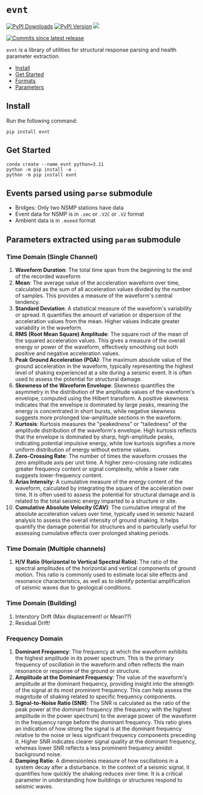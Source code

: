 # `evnt`

[![PyPI Downloads][pypi-v-image]][pypi-v-link]
[![PyPI Version][pypi-d-image]][pypi-d-link]
![][cov-img]
<!-- ![Build][build-img] -->
[![Commits since latest release][gh-image]][gh-link]

`evnt` is a library of utilities for structural response parsing and health parameter extraction.

- [Install](#install)
- [Get Started](#get-started)
- [Formats](#events-parsed-using-parse-submodule)
- [Parameters](#parameters-extracted-using-param-submodule)


## Install

Run the following command:

```shell
pip install evnt
```

## Get Started

```shell
conda create --name evnt python=3.11
python -m pip install -e .
python -m pip install evnt
```

## Events parsed using `parse` submodule
- Bridges: Only two NSMP stations have data
- Event data for NSMP is in `.smc` or `.V2C` or `.V2` format
- Ambient data is in `.mseed` format

<!-- | Format          | Read      | Write   |  Reference              |
|-----------------|-----------|---------|-------------------------|
|`[evnt.]json` | &#9745;   | &#9745; | [schema][record-schema] |
|`csmip`          | &#9744;   | &#9744; |                         |
|`csmip.v2`       | &#9745;   | &#9744; | [CSMIP][CSMIP]          |
|`eqsig`          | &#9745;   | &#9745; | [eqsig][EQSIG]          |
|`PEER.NGA`       | &#9745;   | &#9744; |                         |
|`plain.tsv`      | &#9744;   | &#9744; |                         |
|`opensees`       | &#9744;   | &#9745; |                         |
|`plain.csv`      | &#9744;   | &#9744; |                         |
|`mdof`           | &#9744;   | &#9744; |                         |
| SimCenter.Event | &#9744;   | &#9744; |                         | -->


## Parameters extracted using `param` submodule

### Time Domain (Single Channel)
1. __Waveform Duration__: The total time span from the beginning to the end of the recorded waveform
1. __Mean__: The average value of the acceleration waveform over time, calculated as the sum of all acceleration values divided by the number of samples. This provides a measure of the waveform's central tendency.
1. __Standard Deviation__: A statistical measure of the waveform's variability or spread. It quantifies the amount of variation or dispersion of the acceleration values from the mean. Higher values indicate greater variability in the waveform.
1. __RMS (Root Mean Square) Amplitude__: The square root of the mean of the squared acceleration values. This gives a measure of the overall energy or power of the waveform, effectively smoothing out both positive and negative acceleration values.
1. __Peak Ground Acceleration (PGA)__: The maximum absolute value of the ground acceleration in the waveform, typically representing the highest level of shaking experienced at a site during a seismic event. It is often used to assess the potential for structural damage.
1. __Skewness of the Waveform Envelope__: Skewness quantifies the asymmetry in the distribution of the amplitude values of the waveform's envelope, computed using the Hilbert transform. A positive skewness indicates that the envelope is dominated by large peaks, meaning the energy is concentrated in short bursts, while negative skewness suggests more prolonged low-amplitude sections in the waveform.
1. __Kurtosis__: Kurtosis measures the "peakedness" or "tailedness" of the amplitude distribution of the waveform's envelope. High kurtosis reflects that the envelope is dominated by sharp, high-amplitude peaks, indicating potential impulsive energy, while low kurtosis signifies a more uniform distribution of energy without extreme values.
1. __Zero-Crossing Rate__: The number of times the waveform crosses the zero amplitude axis per unit time. A higher zero-crossing rate indicates greater frequency content or signal complexity, while a lower rate suggests lower-frequency content.
1. __Arias Intensity__: A cumulative measure of the energy content of the waveform, calculated by integrating the square of the acceleration over time. It is often used to assess the potential for structural damage and is related to the total seismic energy imparted to a structure or site.
1. __Cumulative Absolute Velocity (CAV)__: The cumulative integral of the absolute acceleration values over time, typically used in seismic hazard analysis to assess the overall intensity of ground shaking. It helps quantify the damage potential for structures and is particularly useful for assessing cumulative effects over prolonged shaking periods.

### Time Domain (Multiple channels)
1. __H/V Ratio (Horizontal to Vertical Spectral Ratio)__: The ratio of the spectral amplitudes of the horizontal and vertical components of ground motion. This ratio is commonly used to estimate local site effects and resonance characteristics, as well as to identify potential amplification of seismic waves due to geological conditions.

### Time Domain (Building)
1. Interstory Drift (Max displacement! or Mean??)
1. Residual Drift!

### Frequency Domain
1. __Dominant Frequency__: The frequency at which the waveform exhibits the highest amplitude in its power spectrum. This is the primary frequency of oscillation in the waveform and often reflects the main resonance or response of the ground or structure.
1. __Amplitude at the Dominant Frequency__: The value of the waveform's amplitude at the dominant frequency, providing insight into the strength of the signal at its most prominent frequency. This can help assess the magnitude of shaking related to specific frequency components.
1. __Signal-to-Noise Ratio (SNR)__: The SNR is calculated as the ratio of the peak power at the dominant frequency (the frequency with the highest amplitude in the power spectrum) to the average power of the waveform in the frequency range before the dominant frequency. This ratio gives an indication of how strong the signal is at the dominant frequency relative to the noise or less significant frequency components preceding it. Higher SNR indicates clearer signal quality at the dominant frequency, whereas lower SNR reflects a less prominent frequency amidst background noise.
1. __Damping Ratio__: A dimensionless measure of how oscillations in a system decay after a disturbance. In the context of a seismic signal, it quantifies how quickly the shaking reduces over time. It is a critical parameter in understanding how buildings or structures respond to seismic waves.

<!-- Reference links -->
[EQSIG]: https://github.com/eng-tools/eqsig
[CSMIP]: https://www.conservation.ca.gov/cgs/Documents/Program-SMIP/Reports/Other/OSMS_85-03.pdf
[record-schema]: https://raw.githubusercontent.com/claudioperez/evnt/master/etc/schemas/record.schema.json

<!-- Badge links -->
[pypi-d-image]: https://img.shields.io/pypi/dm/evnt.svg
[license-badge]: https://img.shields.io/pypi/l/evnt.svg
[pypi-d-link]: https://pypi.org/project/evnt
[pypi-v-image]: https://img.shields.io/pypi/v/evnt.svg
[pypi-v-link]: https://pypi.org/project/evnt
[build-img]: https://github.com/claudioperez/evnt/actions/workflows/base.yml/badge.svg
[cov-img]: https://raw.githubusercontent.com/claudioperez/evnt/master/etc/coverage/cov.svg
[gh-link]: https://github.com/structural-health-monitoring/evnt
[gh-image]: https://img.shields.io/github/commits-since/claudioperez/evnt/v0.1.14?style=social